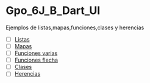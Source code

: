 # Gpo_6J_B_Dart_UI
Ejemplos de listas,mapas,funciones,clases y herencias
- [ ] [Listas](https://dartpad.dartlang.org/f4a22d8909fb23a7c9f6c024fd685f0a)
- [ ] [Mapas](https://dartpad.dartlang.org/f518bae4d9b10ffa6766398968d61334)
- [ ] [Funciones varias](https://dartpad.dartlang.org/2e6b1be331f7df164aaa044251747c81)
- [ ] [Funciones flecha](https://dartpad.dartlang.org/58c7ccf01ca077570001a384e5b57786)
- [ ] [Clases](https://dartpad.dartlang.org/c3be9f45b46849103d1dd2603e3ee3db)
- [ ] [Herencias](https://dartpad.dartlang.org/ae6087f5d22245c8c32afe62915a9ca4)
